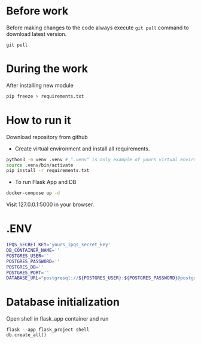 # Before work

Before making changes to the code always execute `git pull` command to download latest version.

```
git pull
```

# During the work

After installing new module

```bash
pip freeze > requirements.txt
```

# How to run it

Download repository from github

* Create virtual environment and install all requirements.

```bash
python3 -m venv .venv # ".venv" is only example of yours virtual environment name
source .venv/bin/activate
pip install -r requirements.txt
```

* To run Flask App and DB

```bash
docker-compose up -d
```

Visit 127.0.0.1:5000 in your browser.


# .ENV

```bash
IPQS_SECRET_KEY='yours_ipqs_secret_key'
DB_CONTAINER_NAME=''
POSTGRES_USER=''
POSTGRES_PASSWORD=''
POSTGRES_DB=''
POSTGRES_PORT=''
DATABASE_URL="postgresql://${POSTGRES_USER}:${POSTGRES_PASSWORD}@postgresql_container:5432/${POSTGRES_DB}"
```

# Database initialization

Open shell in flask_app container and run

```
flask --app flask_project shell
db.create_all()
```



